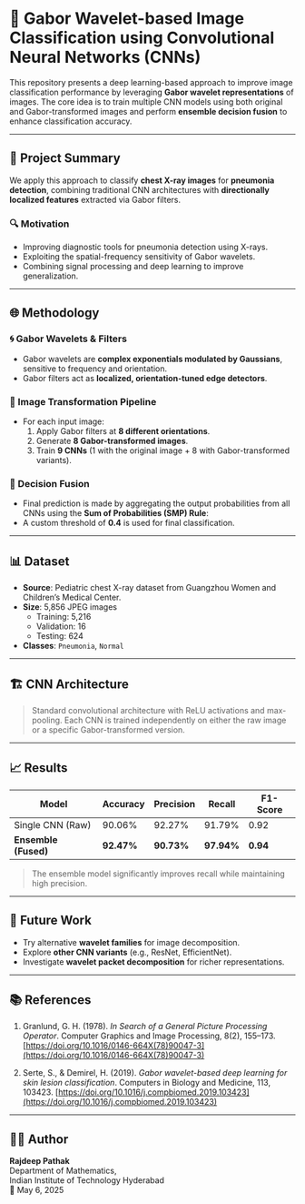 # 🧠 Gabor Wavelet-based Image Classification using Convolutional Neural Networks (CNNs)

This repository presents a deep learning-based approach to improve image classification performance by leveraging **Gabor wavelet representations** of images. The core idea is to train multiple CNN models using both original and Gabor-transformed images and perform **ensemble decision fusion** to enhance classification accuracy.

---

## 📌 Project Summary

We apply this approach to classify **chest X-ray images** for **pneumonia detection**, combining traditional CNN architectures with **directionally localized features** extracted via Gabor filters.

### 🔍 Motivation

- Improving diagnostic tools for pneumonia detection using X-rays.
- Exploiting the spatial-frequency sensitivity of Gabor wavelets.
- Combining signal processing and deep learning to improve generalization.

---

## 🌐 Methodology

### 🌀 Gabor Wavelets & Filters

- Gabor wavelets are **complex exponentials modulated by Gaussians**, sensitive to frequency and orientation.
- Gabor filters act as **localized, orientation-tuned edge detectors**.

### 🔄 Image Transformation Pipeline

- For each input image:
  1. Apply Gabor filters at **8 different orientations**.
  2. Generate **8 Gabor-transformed images**.
  3. Train **9 CNNs** (1 with the original image + 8 with Gabor-transformed variants).

### 🧮 Decision Fusion

- Final prediction is made by aggregating the output probabilities from all CNNs using the **Sum of Probabilities (SMP) Rule**:
- A custom threshold of **0.4** is used for final classification.

---

## 📊 Dataset

- **Source**: Pediatric chest X-ray dataset from Guangzhou Women and Children’s Medical Center.
- **Size**: 5,856 JPEG images
  - Training: 5,216
  - Validation: 16
  - Testing: 624
- **Classes**: `Pneumonia`, `Normal`

---

## 🏗️ CNN Architecture

> Standard convolutional architecture with ReLU activations and max-pooling. Each CNN is trained independently on either the raw image or a specific Gabor-transformed version.

---

## 📈 Results

| Model              | Accuracy | Precision | Recall | F1-Score |
|--------------------|----------|-----------|--------|----------|
| Single CNN (Raw)   | 90.06%   | 92.27%    | 91.79% | 0.92     |
| **Ensemble (Fused)** | **92.47%**   | **90.73%**    | **97.94%** | **0.94**     |

> The ensemble model significantly improves recall while maintaining high precision.

---

## 🔭 Future Work

- Try alternative **wavelet families** for image decomposition.
- Explore **other CNN variants** (e.g., ResNet, EfficientNet).
- Investigate **wavelet packet decomposition** for richer representations.

---

## 📚 References

1. Granlund, G. H. (1978). *In Search of a General Picture Processing Operator*. Computer Graphics and Image Processing, 8(2), 155–173. [https://doi.org/10.1016/0146-664X(78)90047-3](https://doi.org/10.1016/0146-664X(78)90047-3)

2. Serte, S., & Demirel, H. (2019). *Gabor wavelet-based deep learning for skin lesion classification*. Computers in Biology and Medicine, 113, 103423. [https://doi.org/10.1016/j.compbiomed.2019.103423](https://doi.org/10.1016/j.compbiomed.2019.103423)

---

## 👨‍🎓 Author

**Rajdeep Pathak**  
Department of Mathematics,  
Indian Institute of Technology Hyderabad  
📅 May 6, 2025

